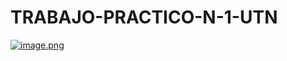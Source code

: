 # TRABAJO-PRACTICO-N-1-UTN
[![image.png](https://i.postimg.cc/L6Rr7J32/image.png)](https://postimg.cc/8sKKfPY0)
